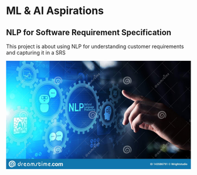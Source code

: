 # ML & AI Aspirations

## NLP for Software Requirement Specification

This project is about using NLP for understanding customer requirements and capturing it in a SRS
<center><img src="assets/img/pic1.jpg"/></center>
